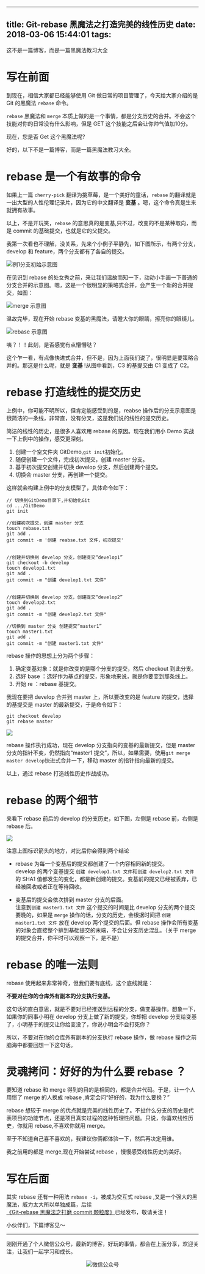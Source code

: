 
---
title: Git-rebase 黑魔法之打造完美的线性历史
date: 2018-03-06 15:44:01
tags:
---

这不是一篇博客，而是一篇黑魔法教习大全
<!--more-->

# 写在前面

到现在，相信大家都已经能够使用 Git 做日常的项目管理了，今天给大家介绍的是 Git 的黑魔法 `rebase` 命令。

`rebase` 黑魔法和 `merge` 本质上做的是一个事情，都是分支历史的合并。不会这个技能对你的日常没有什么影响，但是 GET 这个技能之后会让你帅气值加10分。

现在，您是否 Get 这个黑魔法呢?

好的，以下不是一篇博客，而是一篇黑魔法教习大全。


# rebase 是一个有故事的命令

如果上一篇 `cherry-pick` 翻译为挑草莓，是一个美好的童话，`rebase` 的翻译就是一出大型的人性伦理记录片，因为它的中文翻译是 **变基** 。嗯，这个命令真是生来就拥有故事。

以上，不是开玩笑，`rebase` 的意思真的是变基,只不过，改变的不是某种取向，而是 commit 的基础提交，也就是它的父提交。

我第一次看也不理解，没关系，先来个小例子平静先，如下图所示，有两个分支，develop 和 feature，两个分支都有了各自的提交。


![例1分支初始示意图](http://raw.githubusercontent.com/DRPrincess/BlogImages/master/qiniu/d1768ce1956caa5905d3c9b7add05dc3.png)

在见识到 rebase 的处女秀之前，来让我们温故而知一下，动动小手画一下普通的分支合并的示意图。嗯，这是一个很明显的策略式合并，会产生一个新的合并提交，如图：

![merge 示意图](http://raw.githubusercontent.com/DRPrincess/BlogImages/master/qiniu/3e03b933d8569b0fed71b66ee02aed5b.png)

温故完毕，现在开始 rebase 变基的黑魔法，请瞪大你的眼睛，擦亮你的眼镜儿。

![rebase 示意图](http://raw.githubusercontent.com/DRPrincess/BlogImages/master/qiniu/70b059fa56a970a0acaebe9649bc9e65.png)

咦？！！此刻，是否感觉有点懵懵哒？

这个乍一看，有点像快进式合并，但不是，因为上面我们说了，很明显是要策略合并的。那这是什么呢，就是 **变基** !从图中看到，C3 的基提交由 C1 变成了 C2。

# rebase 打造线性的提交历史

上例中，你可能不明所以，但肯定能感受到的是，reabse 操作后的分支示意图是很简洁的一条线，非常直，没有分叉，这是我们说的线性的提交历史。

简洁的线性的历史，是很多人喜欢用 rebase 的原因。现在我们用小 Demo 实战一下上例中的操作，感受更深刻。

1. 创建一个空文件夹 GitDemo,`git init`初始化。  
2. 随便创建一个文件，完成初次提交，创建 master 分支。
3. 基于初次提交创建并切换 develop 分支，然后创建两个提交。
4. 切换会 master 分支，再创建一个提交。

这样就会构建上例中的分支模型了，具体命令如下：

```
// 切换到GitDemo目录下,并初始化Git
cd .../GitDemo  
git init  

//创建初次提交，创建 master 分支
touch rebase.txt
git add .
git commit -m '创建 reabse.txt 文件，初次提交'  


//创建并切换到 develop 分支，创建提交“develop1”
git checkout -b develop
touch develop1.txt
git add .
git commit -m "创建 develop1.txt 文件"


//创建并切换到 develop 分支，创建提交“develop2”
touch develop2.txt
git add .
git commit -m "创建 develop2.txt 文件"

//切换到 master 分支 创建提交“master1”
touch master1.txt
git add .
git commit -m "创建 master1.txt 文件"

```

rebase 操作的思想上分为两个步骤：
1. 确定变基对象：就是你改变的是哪个分支的提交，然后 checkout 到此分支。
2. 选好 base ：选好作为基点的提交，形象地来说，就是你要变到那条线上。
3. 开始 re ：rebase 基提交。


我现在要把 develop 合并到 master 上，所以要改变的是 feature 的提交，选择的基提交是 master 的最新提交，于是命令如下：

```
git checkout develop
git rebase master

```

![](http://raw.githubusercontent.com/DRPrincess/BlogImages/master/qiniu/c6c9cb4917e3e27c07d49da664ab1831.png)

rebase 操作执行成功，现在 develop 分支指向的变基的最新提交，但是 master 分支的指针不变，仍然指向“master1 提交”，所以，如果需要，使用`git merge master develop`快进式合并一下，移动 master 的指针指向最新的提交。


以上，通过 rebase 打造线性历史作战成功。



#  rebase 的两个细节

来看下 rebase 前后的 develop 的分支历史，如下图，左侧是 rebase 前，右侧是 rebase 后。


![](http://raw.githubusercontent.com/DRPrincess/BlogImages/master/qiniu/0a9234e8964fc3be8a38b016e4108c99.png)

注意上图标识箭头的地方，对比后你会得到两个结论

- rebase 为每一个变基后的提交都创建了一个内容相同新的提交。  
 develop 的两个变基提交 `创建 develop1.txt 文件`和`创建 develop2.txt 文件`的 SHA1 值都发生的变化，都是新创建的提交。变基前的提交已经被丢弃，已经被回收或者正在等待回收。

- 变基后的提交会依次排到 master 分支的后面。     
 注意到`创建 master1.txt 文件` 这个提交的时间是比 develop 分支的两个提交要晚的，如果是 `merge` 操作的话，分支的历史，会根据时间把 `创建 master1.txt 文件` 放在 develop 两个提交的后面。但 rebase 操作会所有变基的对象会直接整个排到基础提交的末端，不会让分支历史混乱。（关于 merge 的提交合并，你平时可以观察一下，是不是）


# rebase 的唯一法则

rebase 使用起来非常神奇，但我们要有底线，这个底线就是：

**不要对在你的仓库外有副本的分支执行变基。**

这句话的直白意思，就是不要对已经推送到远程的分支，做变基操作。想象一下，如果你的同事小明在 develop 分支上做了新的提交，你却把 develop 分支给变基了，小明基于的提交让你给变没了，你说小明会不会打死你？

所以，不要对在你的仓库外有副本的分支执行 rebase 操作，做 rebase 操作之前脑海中都要回想一下这句话。


# 灵魂拷问：好好的为什么要 rebase ？

要知道 rebase 和 merge 得到的目的是相同的，都是合并代码。于是，让一个人用惯了 merge 的人换成 rebase ,肯定会问“好好的，我为什么要换？”

rebase 想较于 merge 的优点就是完美的线性历史了。不扯什么分支的历史是代表项目的功能节点，还是项目真实过程的这种哲理性问题。只说，你喜欢线性历史，你就用 rebase,不喜欢你就用 merge。

至于不知道自己喜不喜欢的，我建议你俩都体验一下，然后再决定用谁。

我之前用的都是 merge,现在开始尝试 rebase ，慢慢感受线性历史的美好。

# 写在后面

其实 rebase 还有一种用法 `rebase -i`，被成为交互式 rebase ,又是一个强大的黑魔法，威力太大所以单独成篇，后续[《Git-rebase 黑魔法之打磨 commit 颗粒度》](http://blog.csdn.net/qq_32452623/article/details/79475057)已经发布，敬请关注！

小伙伴们，下篇博客见～



---

刚刚开通了个人微信公众号，最新的博客，好玩的事情，都会在上面分享，欢迎关注，让我们一起学习和成长。

<div  align="center">    

![微信公众号](http://raw.githubusercontent.com/DRPrincess/BlogImages/master/qiniu/qrcode_for_gh_e8f891ce77fb_258.jpg)

</div>
